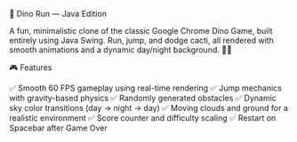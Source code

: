 🦖 Dino Run — Java Edition

A fun, minimalistic clone of the classic Google Chrome Dino Game, built entirely using Java Swing.
Run, jump, and dodge cacti, all rendered with smooth animations and a dynamic day/night background. 🌅🌙

🎮 Features

✅ Smooth 60 FPS gameplay using real-time rendering
✅ Jump mechanics with gravity-based physics
✅ Randomly generated obstacles
✅ Dynamic sky color transitions (day → night → day)
✅ Moving clouds and ground for a realistic environment
✅ Score counter and difficulty scaling
✅ Restart on Spacebar after Game Over
